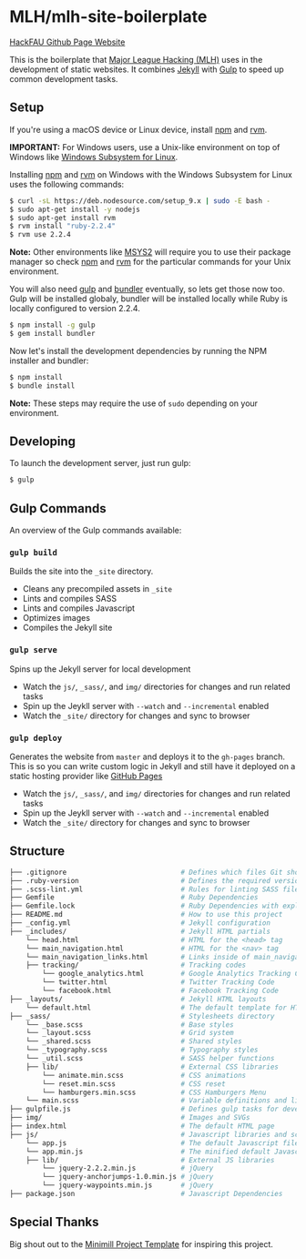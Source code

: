 # MLH/mlh-site-boilerplate

[HackFAU Github Page Website](https://chrisbcarl.github.io/hackfau/)

This is the boilerplate that [Major League Hacking (MLH)][mlh] uses in the
development of static websites.  It combines [Jekyll][jekyll] with
[Gulp][gulp] to speed up common development tasks.

## Setup

If you're using a macOS device or Linux device, install [npm][npm-install] and [rvm][rvm].

**IMPORTANT:** For Windows users, use a  Unix-like environment on top of 
Windows like [Windows Subsystem for Linux][bash-windows].

Installing [npm][npm-bash] and [rvm][rvm-install] on Windows with the 
Windows Subsystem for Linux uses the following commands:

```bash
$ curl -sL https://deb.nodesource.com/setup_9.x | sudo -E bash -
$ sudo apt-get install -y nodejs
$ sudo apt-get install rvm
$ rvm install "ruby-2.2.4"
$ rvm use 2.2.4
```

**Note:** Other environments like [MSYS2][msys2] will require you to use
their package manager so check [npm][npm-bash] and [rvm][rvm-install] for
the particular commands for your Unix environment.

You will also need [gulp][gulp] and [bundler][bundler] eventually, so lets get
those now too. Gulp will be installed globaly, bundler will be installed
locally while Ruby is locally configured to version 2.2.4.

```bash
$ npm install -g gulp
$ gem install bundler
```

Now let's install the development dependencies by running the NPM installer and
bundler:

```bash
$ npm install
$ bundle install
```

**Note:** These steps may require the use of `sudo` depending on your
environment.

## Developing

To launch the development server, just run gulp:

```bash
$ gulp
```

## Gulp Commands

An overview of the Gulp commands available:

### `gulp build`

Builds the site into the `_site` directory.

 - Cleans any precompiled assets in `_site`
 - Lints and compiles SASS
 - Lints and compiles Javascript
 - Optimizes images
 - Compiles the Jekyll site

### `gulp serve`

Spins up the Jekyll server for local development

 - Watch the `js/`, `_sass/`, and `img/` directories for changes and run
   related tasks
 - Spin up the Jeykll server with `--watch` and `--incremental` enabled
 - Watch the `_site/` directory for changes and sync to browser

### `gulp deploy`

Generates the website from `master` and deploys it to the `gh-pages` branch. This is so you can write custom logic in Jekyll and still have it deployed on a static hosting provider like [GitHub Pages][github-pages]

 - Watch the `js/`, `_sass/`, and `img/` directories for changes and run
   related tasks
 - Spin up the Jeykll server with `--watch` and `--incremental` enabled
 - Watch the `_site/` directory for changes and sync to browser

## Structure

```bash
├── .gitignore                            # Defines which files Git should diregard
├── .ruby-version                         # Defines the required version of Ruby
├── .scss-lint.yml                        # Rules for linting SASS files
├── Gemfile                               # Ruby Dependencies
├── Gemfile.lock                          # Ruby Dependencies with explicit versions
├── README.md                             # How to use this project
├── _config.yml                           # Jekyll configuration
├── _includes/                            # Jekyll HTML partials
    └── head.html                         # HTML for the <head> tag
    └── main_navigation.html              # HTML for the <nav> tag
    └── main_navigation_links.html        # Links inside of main_navigation.html
    ├── tracking/                         # Tracking codes
        └── google_analytics.html         # Google Analytics Tracking Code
        └── twitter.html                  # Twitter Tracking Code
        └── facebook.html                 # Facebook Tracking Code
├── _layouts/                             # Jekyll HTML layouts
    └── default.html                      # The default template for HTML pages
├── _sass/                                # Stylesheets directory
    └── _base.scss                        # Base styles
    └── _layout.scss                      # Grid system
    └── _shared.scss                      # Shared styles
    └── _typography.scss                  # Typography styles
    └── _util.scss                        # SASS helper functions
    ├── lib/                              # External CSS libraries
        └── animate.min.scss              # CSS animations
        └── reset.min.scss                # CSS reset
        └── hamburgers.min.scss           # CSS Hamburgers Menu
    └── main.scss                         # Variable definitions and list of SASS partials to compile
├── gulpfile.js                           # Defines gulp tasks for development
├── img/                                  # Images and SVGs
├── index.html                            # The default HTML page
├── js/                                   # Javascript libraries and scripts
    └── app.js                            # The default Javascript file
    └── app.min.js                        # The minified default Javascript file
    ├── lib/                              # External JS libraries
        └── jquery-2.2.2.min.js           # jQuery
        └── jquery-anchorjumps-1.0.min.js # jQuery
        └── jquery-waypoints.min.js       # jQuery
├── package.json                          # Javascript Dependencies
```

## Special Thanks

Big shout out to the [Minimill Project Template](https://github.com/minimill/project-template)
for inspiring this project.

[mlh]: http://mlh.io
[github-pages]: https://pages.github.com
[jekyll]: https://jekyllrb.com
[gulp]: http://gulpjs.com/
[npm-install]: https://nodejs.org/en/download/
[npm-bash]: https://nodejs.org/en/download/package-manager/
[rvm]: https://rvm.io/
[rvm-install]: https://rvm.io/rvm/install
[bundler]: http://bundler.io/
[bash-windows]: https://docs.microsoft.com/en-us/windows/wsl/install-win10
[msys2]: http://www.msys2.org/